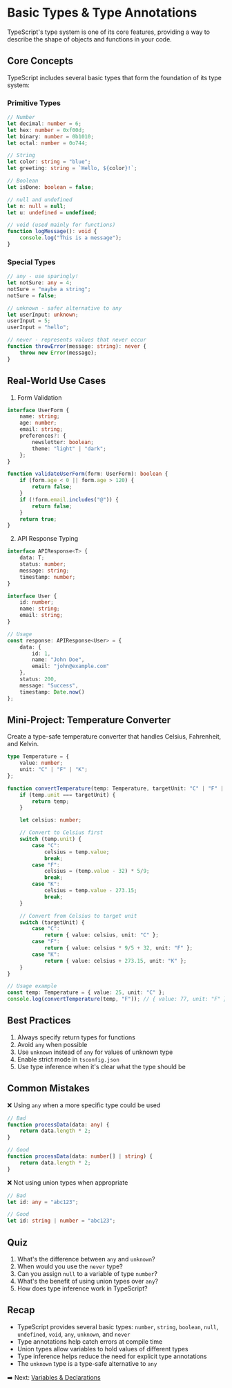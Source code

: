 # Basic Types & Type Annotations

TypeScript's type system is one of its core features, providing a way to describe the shape of objects and functions in your code.

## Core Concepts

TypeScript includes several basic types that form the foundation of its type system:

### Primitive Types

```typescript
// Number
let decimal: number = 6;
let hex: number = 0xf00d;
let binary: number = 0b1010;
let octal: number = 0o744;

// String
let color: string = "blue";
let greeting: string = `Hello, ${color}!`;

// Boolean
let isDone: boolean = false;

// null and undefined
let n: null = null;
let u: undefined = undefined;

// void (used mainly for functions)
function logMessage(): void {
    console.log("This is a message");
}
```

### Special Types

```typescript
// any - use sparingly!
let notSure: any = 4;
notSure = "maybe a string";
notSure = false;

// unknown - safer alternative to any
let userInput: unknown;
userInput = 5;
userInput = "hello";

// never - represents values that never occur
function throwError(message: string): never {
    throw new Error(message);
}
```

## Real-World Use Cases

1. Form Validation
```typescript
interface UserForm {
    name: string;
    age: number;
    email: string;
    preferences?: {
        newsletter: boolean;
        theme: "light" | "dark";
    };
}

function validateUserForm(form: UserForm): boolean {
    if (form.age < 0 || form.age > 120) {
        return false;
    }
    if (!form.email.includes("@")) {
        return false;
    }
    return true;
}
```

2. API Response Typing
```typescript
interface APIResponse<T> {
    data: T;
    status: number;
    message: string;
    timestamp: number;
}

interface User {
    id: number;
    name: string;
    email: string;
}

// Usage
const response: APIResponse<User> = {
    data: {
        id: 1,
        name: "John Doe",
        email: "john@example.com"
    },
    status: 200,
    message: "Success",
    timestamp: Date.now()
};
```

## Mini-Project: Temperature Converter

Create a type-safe temperature converter that handles Celsius, Fahrenheit, and Kelvin.

```typescript
type Temperature = {
    value: number;
    unit: "C" | "F" | "K";
};

function convertTemperature(temp: Temperature, targetUnit: "C" | "F" | "K"): Temperature {
    if (temp.unit === targetUnit) {
        return temp;
    }

    let celsius: number;

    // Convert to Celsius first
    switch (temp.unit) {
        case "C":
            celsius = temp.value;
            break;
        case "F":
            celsius = (temp.value - 32) * 5/9;
            break;
        case "K":
            celsius = temp.value - 273.15;
            break;
    }

    // Convert from Celsius to target unit
    switch (targetUnit) {
        case "C":
            return { value: celsius, unit: "C" };
        case "F":
            return { value: celsius * 9/5 + 32, unit: "F" };
        case "K":
            return { value: celsius + 273.15, unit: "K" };
    }
}

// Usage example
const temp: Temperature = { value: 25, unit: "C" };
console.log(convertTemperature(temp, "F")); // { value: 77, unit: "F" }
```

## Best Practices

1. Always specify return types for functions
2. Avoid `any` when possible
3. Use `unknown` instead of `any` for values of unknown type
4. Enable strict mode in `tsconfig.json`
5. Use type inference when it's clear what the type should be

## Common Mistakes

❌ Using `any` when a more specific type could be used
```typescript
// Bad
function processData(data: any) {
    return data.length * 2;
}

// Good
function processData(data: number[] | string) {
    return data.length * 2;
}
```

❌ Not using union types when appropriate
```typescript
// Bad
let id: any = "abc123";

// Good
let id: string | number = "abc123";
```

## Quiz

1. What's the difference between `any` and `unknown`?
2. When would you use the `never` type?
3. Can you assign `null` to a variable of type `number`?
4. What's the benefit of using union types over `any`?
5. How does type inference work in TypeScript?

## Recap

- TypeScript provides several basic types: `number`, `string`, `boolean`, `null`, `undefined`, `void`, `any`, `unknown`, and `never`
- Type annotations help catch errors at compile time
- Union types allow variables to hold values of different types
- Type inference helps reduce the need for explicit type annotations
- The `unknown` type is a type-safe alternative to `any`

➡️ Next: [Variables & Declarations](./02-variables-declarations.md)